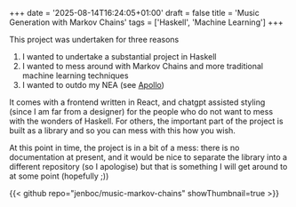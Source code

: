 +++
date = '2025-08-14T16:24:05+01:00'
draft = false
title = 'Music Generation with Markov Chains'
tags = ['Haskell', 'Machine Learning']
+++

This project was undertaken for three reasons
1. I wanted to undertake a substantial project in Haskell
2. I wanted to mess around with Markov Chains and more traditional 
machine learning techniques
3. I wanted to outdo my NEA (see [Apollo](/projects/apollo))

It comes with a frontend written in React, and chatgpt assisted styling 
(since I am far from a designer) for the people who do not want to 
mess with the wonders of Haskell. For others, the important part of the 
project is built as a library and so you can mess with this how you wish.

At this point in time, the project is in a bit of a mess: there is no 
documentation at present, and it would be nice to separate the library into a 
different repository (so I apologise) but that is something I will get around 
to at some point (hopefully ;))

{{< github repo="jenboc/music-markov-chains" showThumbnail=true >}}
